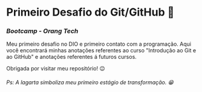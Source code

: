 # Primeiro Desafio do Git/GitHub 🐛
### *Bootcamp - Orang Tech*

Meu primeiro desafio no DIO e primeiro contato com a programação. Aqui você encontrará minhas anotações referentes ao curso "Introdução ao Git e ao GitHub" e anotações referentes á futuros cursos.

Obrigada por visitar meu repositório! 😉 

###### Ps: A lagarta simboliza meu primeiro estágio de transformação. 😁 

 

